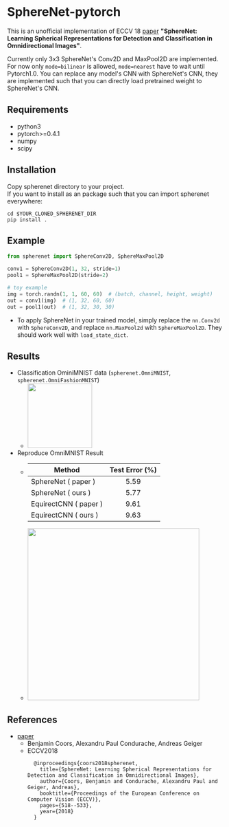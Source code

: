 # SphereNet-pytorch
This is an unofficial implementation of ECCV 18 [paper](http://openaccess.thecvf.com/content_ECCV_2018/papers/Benjamin_Coors_SphereNet_Learning_Spherical_ECCV_2018_paper.pdf) **"SphereNet: Learning Spherical Representations for Detection and Classification in Omnidirectional Images"**.

Currently only 3x3 SphereNet's Conv2D and MaxPool2D are implemented. For now only `mode=bilinear` is allowed, `mode=nearest` have to wait until Pytorch1.0. You can replace any model's CNN with SphereNet's CNN, they are implemented such that you can directly load pretrained weight to SphereNet's CNN.

## Requirements
- python3
- pytorch>=0.4.1
- numpy
- scipy

## Installation
Copy spherenet directory to your project.  
If you want to install as an package such that you can import spherenet everywhere:
``` 
cd $YOUR_CLONED_SPHERENET_DIR
pip install .
```

## Example
``` python
from spherenet import SphereConv2D, SphereMaxPool2D

conv1 = SphereConv2D(1, 32, stride=1)
pool1 = SphereMaxPool2D(stride=2)

# toy example
img = torch.randn(1, 1, 60, 60)  # (batch, channel, height, weight)
out = conv1(img)  # (1, 32, 60, 60)
out = pool1(out)  # (1, 32, 30, 30)
```
- To apply SphereNet in your trained model, simply replace the ```nn.Conv2d``` with ```SphereConv2D```, and replace ```nn.MaxPool2d``` with ```SphereMaxPool2D```. They should work well with `load_state_dict`.

## Results
- Classification OminiMNIST data (`spherenet.OmniMNIST`, `spherenet.OmniFashionMNIST`)
    - <img src="https://imgur.com/WvEZM2V.png" height="150" />
- Reproduce OmniMNIST Result
    - | Method        | Test Error (%) |
      | ------------- |:--------------:|
      | SphereNet ( paper )     | 5.59 |
      | SphereNet ( ours ) | 5.77 |
      | EquirectCNN ( paper )   | 9.61 |
      | EquirectCNN ( ours )| 9.63 |
    - <img src="https://i.imgur.com/BKnGqf1.png" width="400" />
    
## References
- [paper](http://openaccess.thecvf.com/content_ECCV_2018/papers/Benjamin_Coors_SphereNet_Learning_Spherical_ECCV_2018_paper.pdf)
    - Benjamin Coors, Alexandru Paul Condurache, Andreas Geiger
    - ECCV2018
      ```
        @inproceedings{coors2018spherenet,
          title={SphereNet: Learning Spherical Representations for Detection and Classification in Omnidirectional Images},
          author={Coors, Benjamin and Condurache, Alexandru Paul and Geiger, Andreas},
          booktitle={Proceedings of the European Conference on Computer Vision (ECCV)},
          pages={518--533},
          year={2018}
        }
      ```
